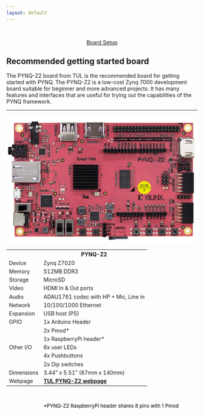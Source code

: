 ```yaml
---
layout: default
---
```


<div style="padding-top:30px" width="100%"><center><a href="https://pynq.readthedocs.io/en/latest/getting_started.html" class="bigbutton" style="width: 100% !important">Board Setup</a></center></div>

<!--Start Intro-->
<div class="flex-row">
  <div class="flex-item flex-column">
    <h2>Recommended getting started board</h2>
    <p class="textgs">The PYNQ-Z2 board from TUL is the recommended board for getting started with PYNQ. The PYNQ-Z2 is a low-cost Zynq 7000 development board suitable for beginner and more advanced projects. It has many features and interfaces that are useful for trying out the capabilities of the PYNQ framework. 
    </p>
    <hr>
    <p class="text">
      <img class="image image-wrap-text max-width-400" src="./images/PYNQ-Z2.jpg">
      <table class="boards">
        <tbody>
          <tr><th width=""></th><th width="">PYNQ-Z2</th>
          </tr><tr><td>Device</td><td>Zynq Z7020</td></tr>
          <tr><td>Memory</td><td>512MB DDR3</td></tr>
          <tr><td>Storage</td><td>MicroSD</td></tr>
          <tr><td>Video</td><td>HDMI In &amp; Out ports</td></tr>
          <tr><td>Audio</td><td>ADAU1761 codec with HP + Mic, Line in</td></tr>
          <tr><td>Network</td><td>10/100/1000 Ethernet</td></tr>
          <tr><td>Expansion</td><td>USB host (PS)</td></tr>
          <tr><td>GPIO</td><td class="nobot">1x Arduino Header</td></tr>
          <tr><td></td><td>2x Pmod*</td></tr>
          <tr><td></td><td>1x RaspberryPi header*</td></tr>
          <tr><td>Other I/O</td><td>6x user LEDs</td></tr>
          <tr><td></td><td>4x Pushbuttons</td></tr>
          <tr><td></td><td>2x Dip switches</td></tr>
          <tr><td>Dimensions</td><td>3.44” x 5.51” (87mm x 140mm)</td></tr>
          <tr><td>Webpage</td><td style="font-weight: bold; color:#006666"><a href="https://www.tulembedded.com/FPGA/ProductsPYNQ-Z2.html">TUL PYNQ-Z2 webpage</a></td></tr>
        </tbody>
      </table>
      <br>
      <p style="font-size:small; color:black; text-align: right; padding-right: 50px">
      *PYNQ-Z2 RaspberryPi header shares 8 pins with 1 Pmod
      </p>
    </p>
  </div>
</div>
<!--End Intro-->
